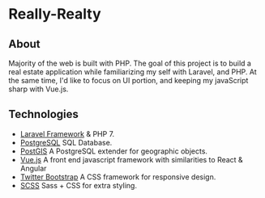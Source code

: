# Really-Realty

## About

Majority of the web is built with PHP. The goal of this project is to build a real estate application while familiarizing my self with Laravel, and PHP. At the same time, I'd like to focus on UI portion, and keeping my javaScript sharp with Vue.js.

## Technologies

- [Laravel Framework](https://laravel.com/) & PHP 7.
- [PostgreSQL](https://www.postgresql.org/) SQL Database.
- [PostGIS](https://www.postgresql.org/) A PostgreSQL extender for geographic objects.
- [Vue.js](https://vuejs.org/) A front end javascript framework with similarities to React & Angular
- [Twitter Bootstrap](http://getbootstrap.com/) A CSS framework for responsive design.
- [SCSS](http://sass-lang.com/guide) Sass + CSS for extra styling.

